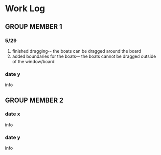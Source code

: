 # Work Log

## GROUP MEMBER 1

### 5/29

1. finished dragging-- the boats can be dragged around the board
2. added boundaries for the boats-- the boats cannot be dragged outside of the window/board

### date y

info


## GROUP MEMBER 2

### date x

info

### date y

info
